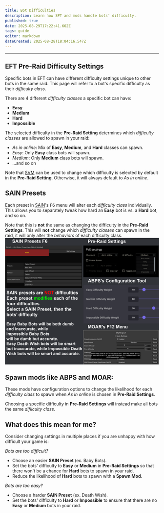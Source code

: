 ```yaml
---
title: Bot Difficulties
description: Learn how SPT and mods handle bots' difficulty.
published: true
date: 2025-08-29T17:22:41.662Z
tags: guide
editor: markdown
dateCreated: 2025-08-28T18:04:16.547Z
---
```



---
## EFT Pre-Raid Difficulty Settings
Specific bots in EFT can have different difficulty settings unique to other bots in the same raid. This page will refer to a bot's specific difficulty as their *difficulty class*.

There are 4 different *difficulty classes* a specific bot can have:
- **Easy**
- **Medium**
- **Hard**
- **Impossible**

The selected difficulty in the **Pre-Raid Setting** determines which *difficulty classes* are allowed to spawn in your raid:
- *As in online*: Mix of **Easy**, **Medium**, and **Hard** classes can spawn.
- *Easy*: Only **Easy** class bots will spawn.
- *Medium*: Only **Medium** class bots will spawn.
- ...and so on

Note that [SVM](https://forge.sp-tarkov.com/mod/236/server-value-modifier-svm) can be used to change which difficulty is selected by default in the **Pre-Raid Setting**. Otherwise, it will always default to *As in online*.

## SAIN Presets
Each preset in [SAIN](https://forge.sp-tarkov.com/mod/791/sain-solarints-ai-modifications-full-ai-combat-system-replacement)'s <kbd>F6</kbd> menu will alter each *difficulty class* individually. This allows you to separately tweak how hard an **Easy** bot is vs. a **Hard** bot, and so on.

Note that this is **not** the same as changing the difficulty in the **Pre-Raid Settings**. This will **not** change which *difficulty classes* can spawn in the raid, it will only alter the *behaviors* of each difficulty class.
&nbsp;
<img src="/sain_presets_v2.png" alt="SAIN Presets" width=600 style="display: block; margin: 0 auto;">

## Spawn mods like ABPS and MOAR:
These mods have configuration options to change the likelihood for each *difficulty class* to spawn when *As in online* is chosen in **Pre-Raid Settings**.

Choosing a specific difficulty in **Pre-Raid Settings** will instead make all bots the same *difiiculty class*.

## What does this mean for me?
Consider changing settings in multiple places if you are unhappy with how difficult your game is:

*Bots are too difficult?*
- Choose an easier **SAIN Preset** (ex. Baby Bots).
- Set the bots' difficulty to **Easy** or **Medium** in **Pre-Raid Settings** so that there won't be a chance for **Hard** bots to spawn in your raid.
- Reduce the likelihood of **Hard** bots to spawn with a **Spawn Mod**.

*Bots are too easy?*
- Choose a harder **SAIN Preset** (ex. Death Wish).
- Set the bots' difficulty to **Hard** or **Impossible** to ensure that there are no **Easy** or **Medium** bots in your raid.